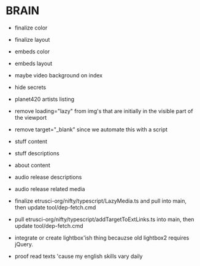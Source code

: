 # BRAIN

- finalize color
- finalize layout

- embeds color
- embeds layout

- maybe video background on index
- hide secrets

- planet420 artists listing

- remove loading="lazy" from img's that are initially in the visible part of the viewport
- remove target="_blank" since we automate this with a script

- stuff content
- stuff descriptions
- about content
- audio release descriptions
- audio release related media

- finalize etrusci-org/nifty/typescript/LazyMedia.ts and pull into main, then update tool/dep-fetch.cmd
- pull etrusci-org/nifty/typescript/addTargetToExtLinks.ts into main, then update tool/dep-fetch.cmd

- integrate or create lightbox'ish thing becauzse old lightbox2 requires jQuery.

- proof read texts 'cause my english skills vary daily
